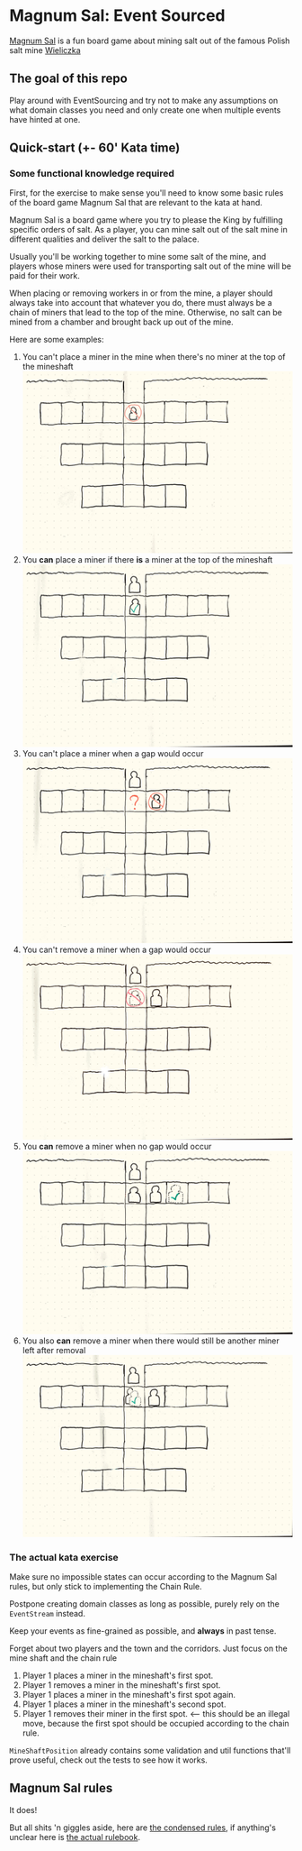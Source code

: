 # Magnum Sal: Event Sourced

[Magnum Sal](https://boardgamegeek.com/boardgame/73316/magnum-sal) is a fun board game about mining salt out of the famous Polish salt mine [Wieliczka](https://www.wieliczka-saltmine.com/)

## The goal of this repo
Play around with EventSourcing and try not to make any assumptions on what domain classes you need and only create one when multiple events have hinted at one.

## Quick-start (+- 60' Kata time)
### Some functional knowledge required
First, for the exercise to make sense you'll need to know some basic rules of the board game Magnum Sal that are relevant to the kata at hand.

Magnum Sal is a board game where you try to please the King by fulfilling specific orders of salt. As a player, you can mine salt out of the salt mine in different qualities and deliver the salt to the palace.

Usually you'll be working together to mine some salt of the mine, and players whose miners were used for transporting salt out of the mine will be paid for their work.

When placing or removing workers in or from the mine, a player should always take into account that whatever you do, there must always be a chain of miners that lead to the top of the mine. Otherwise, no salt can be mined from a chamber and brought back up out of the mine.

Here are some examples:

1) You can't place a miner in the mine when there's no miner at the top of the mineshaft
![](imgs/chainrule-1.png)
1) You **can** place a miner if there **is** a miner at the top of the mineshaft
![](imgs/chainrule-2.png)
1) You can't place a miner when a gap would occur
![](imgs/chainrule-3.png)
1) You can't remove a miner when a gap would occur
![](imgs/chainrule-4.png)
1) You **can** remove a miner when no gap would occur
![](imgs/chainrule-5.png)
1) You also **can** remove a miner when there would still be another miner left after removal 
![](imgs/chainrule-6.png)

### The actual kata exercise
Make sure no impossible states can occur according to the Magnum Sal rules, but only stick to implementing the Chain Rule.

Postpone creating domain classes as long as possible, purely rely on the `EventStream` instead.

Keep your events as fine-grained as possible, and **always** in past tense.

Forget about two players and the town and the corridors. Just focus on the mine shaft and the chain rule 

1) Player 1 places a miner in the mineshaft's first spot.
1) Player 1 removes a miner in the mineshaft's first spot.
1) Player 1 places a miner in the mineshaft's first spot again.
1) Player 1 places a miner in the mineshaft's second spot.
1) Player 1 removes their miner in the first spot. <-- this should be an illegal move, because the first spot should be occupied according to the chain rule.

`MineShaftPosition` already contains some validation and util functions that'll prove useful, check out the tests to see how it works.

## Magnum Sal rules
It does!

But all shits 'n giggles aside, here are [the condensed rules](./condensed-rules.md), if anything's unclear here is [the actual rulebook](./rulebook.pdf).
